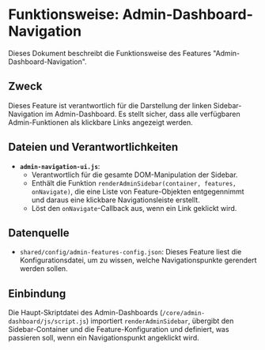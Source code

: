 # Funktionsweise: Admin-Dashboard-Navigation

Dieses Dokument beschreibt die Funktionsweise des Features "Admin-Dashboard-Navigation".

## Zweck

Dieses Feature ist verantwortlich für die Darstellung der linken Sidebar-Navigation im Admin-Dashboard. Es stellt sicher, dass alle verfügbaren Admin-Funktionen als klickbare Links angezeigt werden.

## Dateien und Verantwortlichkeiten

-   **`admin-navigation-ui.js`**:
    -   Verantwortlich für die gesamte DOM-Manipulation der Sidebar.
    -   Enthält die Funktion `renderAdminSidebar(container, features, onNavigate)`, die eine Liste von Feature-Objekten entgegennimmt und daraus eine klickbare Navigationsleiste erstellt.
    -   Löst den `onNavigate`-Callback aus, wenn ein Link geklickt wird.

## Datenquelle

-   `shared/config/admin-features-config.json`: Dieses Feature liest die Konfigurationsdatei, um zu wissen, welche Navigationspunkte gerendert werden sollen.

## Einbindung

Die Haupt-Skriptdatei des Admin-Dashboards (`/core/admin-dashboard/js/script.js`) importiert `renderAdminSidebar`, übergibt den Sidebar-Container und die Feature-Konfiguration und definiert, was passieren soll, wenn ein Navigationspunkt angeklickt wird. 